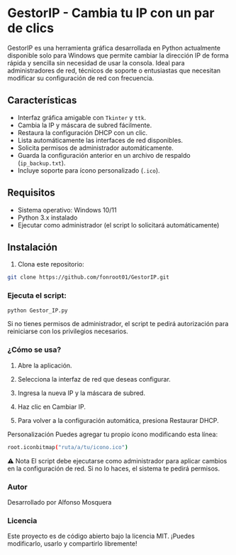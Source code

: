 # GestorIP - Cambia tu IP con un par de clics

GestorIP es una herramienta gráfica desarrollada en Python actualmente disponible solo para Windows que permite cambiar la dirección IP de forma rápida y sencilla sin necesidad de usar la consola. Ideal para administradores de red, técnicos de soporte o entusiastas que necesitan modificar su configuración de red con frecuencia.

## Características

- Interfaz gráfica amigable con `Tkinter` y `ttk`.
- Cambia la IP y máscara de subred fácilmente.
- Restaura la configuración DHCP con un clic.
- Lista automáticamente las interfaces de red disponibles.
- Solicita permisos de administrador automáticamente.
- Guarda la configuración anterior en un archivo de respaldo (`ip_backup.txt`).
- Incluye soporte para ícono personalizado (`.ico`).

## Requisitos

- Sistema operativo: Windows 10/11
- Python 3.x instalado
- Ejecutar como administrador (el script lo solicitará automáticamente)

## Instalación

1. Clona este repositorio:

```bash
git clone https://github.com/fonroot01/GestorIP.git
```

### Ejecuta el script:
```bash
python Gestor_IP.py
```

Si no tienes permisos de administrador, el script te pedirá autorización para reiniciarse con los privilegios necesarios.

### ¿Cómo se usa?

1. Abre la aplicación.

2. Selecciona la interfaz de red que deseas configurar.

3. Ingresa la nueva IP y la máscara de subred.

4. Haz clic en Cambiar IP.

5. Para volver a la configuración automática, presiona Restaurar DHCP.

Personalización
Puedes agregar tu propio ícono modificando esta línea:
```bash
root.iconbitmap("ruta/a/tu/icono.ico")
```

⚠️ Nota
El script debe ejecutarse como administrador para aplicar cambios en la configuración de red. Si no lo haces, el sistema te pedirá permisos.

### Autor
Desarrollado por Alfonso Mosquera

### Licencia
Este proyecto es de código abierto bajo la licencia MIT.
¡Puedes modificarlo, usarlo y compartirlo libremente!
